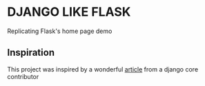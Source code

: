 # DJANGO LIKE FLASK
Replicating Flask's home page demo

## Inspiration
This project was inspired by a wonderful [article](https://adamj.eu/tech/2019/04/03/django-versus-flask-with-single-file-applications/) from a django core contributor
